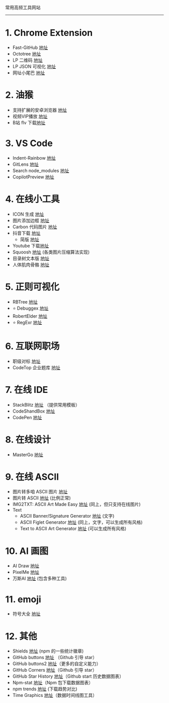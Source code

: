 常用高频工具网站

---

# 1. Chrome Extension
- Fast-GitHub [地址](https://github.com/fhefh2015/Fast-GitHub)
- Octotree [地址](https://www.octotree.io/)
- LP 二维码 [地址](https://github.com/lecepin/crx-qr-ocr)
- LP JSON 可视化 [地址](https://github.com/lecepin/lp-json-view)
- 网址小尾巴 [地址](https://github.com/lecepin/crx-url-tool)


# 2. 油猴
- 支持扩展的安卓浏览器 [地址](https://lemurbrowser.com/)
- 视频VIP播放 [地址](https://greasyfork.org/zh-CN/scripts/370634-%E6%87%92%E4%BA%BA%E4%B8%93%E7%94%A8-%E5%85%A8%E7%BD%91vip%E8%A7%86%E9%A2%91%E5%85%8D%E8%B4%B9%E7%A0%B4%E8%A7%A3%E5%8E%BB%E5%B9%BF%E5%91%8A-%E5%85%A8%E7%BD%91%E9%9F%B3%E4%B9%90%E7%9B%B4%E6%8E%A5%E4%B8%8B%E8%BD%BD-%E7%99%BE%E5%BA%A6%E7%BD%91%E7%9B%98%E7%9B%B4%E6%8E%A5%E4%B8%8B%E8%BD%BD%E7%AD%89%E5%A4%9A%E5%90%88%E4%B8%80%E7%89%88-%E9%95%BF%E6%9C%9F%E6%9B%B4%E6%96%B0-%E6%94%BE%E5%BF%83%E4%BD%BF%E7%94%A8)
- B站 flv 下载[地址](https://greasyfork.org/zh-CN/scripts/418804-%E8%A7%A3%E9%94%81b%E7%AB%99%E5%A4%A7%E4%BC%9A%E5%91%98%E7%95%AA%E5%89%A7-b%E7%AB%99%E8%A7%86%E9%A2%91%E8%A7%A3%E6%9E%90%E4%B8%8B%E8%BD%BD-%E5%85%A8%E7%BD%91vip%E8%A7%86%E9%A2%91%E5%85%8D%E8%B4%B9%E7%A0%B4%E8%A7%A3%E5%8E%BB%E5%B9%BF%E5%91%8A-%E5%85%A8%E7%BD%91%E9%9F%B3%E4%B9%90%E7%9B%B4%E6%8E%A5%E4%B8%8B%E8%BD%BD-%E6%B2%B9%E7%AE%A1-facebook%E7%AD%89%E5%9B%BD%E5%A4%96%E8%A7%86%E9%A2%91%E8%A7%A3%E6%9E%90%E4%B8%8B%E8%BD%BD-%E7%BD%91%E7%9B%98%E6%90%9C%E7%B4%A2%E5%BC%95%E6%93%8E%E7%A0%B4%E8%A7%A3%E6%97%A0%E9%99%90%E4%B8%8B%E8%BD%BD%E7%AD%89)

# 3. VS Code
- Indent-Rainbow [地址](https://marketplace.visualstudio.com/items?itemName=oderwat.indent-rainbow)
- GitLens [地址](https://marketplace.visualstudio.com/items?itemName=eamodio.gitlens)
- Search node_modules [地址](https://marketplace.visualstudio.com/items?itemName=jasonnutter.search-node-modules)
- CopilotPreview [地址](https://marketplace.visualstudio.com/items?itemName=GitHub.copilot)

# 4. 在线小工具
- ICON 生成 [地址](https://lp-pwa.gitee.io/pwa-genicon/)
- 图片添加边框 [地址](https://lecepin.github.io/image-border/)
- Carbon 代码图片 [地址](https://carbon.now.sh/)
- 抖音下载 [地址](https://3g.gljlw.com/diy/douyin.php)
  - 简版 [地址](https://apis.leping.fun/dy/)
- Youtube 下载[地址](https://zh.savefrom.net/)
- Squoosh [地址](https://squoosh.app/) (各类图片压缩算法实现)
- 目录树文本版 [地址](http://dir.yardtea.cc/)
- 人体肌肉骨骼 [地址](https://www.kinebody.com/new/webapp/eula.php)

# 5. 正则可视化
- RBTree [地址](http://tool.rbtree.cn/regtool/)
- ⭐ Debuggex [地址](https://www.debuggex.com/)
- RobertElder [地址](https://blog.robertelder.org/regular-expression-visualizer/) 
- ⭐ RegExr [地址](https://regexr.com/)

# 6. 互联网职场
- 职级对标 [地址](https://duibiao.info/)
- CodeTop 企业题库 [地址](https://codetop.cc/home)

# 7. 在线 IDE
- StackBlitz [地址](https://stackblitz.com/) （提供常用模板）
- CodeShandBox [地址](https://codesandbox.io/)
- CodePen [地址](https://codepen.io/)

# 8. 在线设计
- MasterGo [地址](https://mastergo.com)

# 9. 在线 ASCII
- 图片转多咱 ASCII 图片 [地址](https://lecepin.github.io/rust-wasm-image-ascii/)
- 图片转 ASCII [地址](https://www.qtool.net/imgascii) (比例正常)
- IMG2TXT: ASCII Art Made Easy [地址](https://www.degraeve.com/img2txt.php) (同上，但只支持在线图片)
- Text
  - ASCII Banner/Signature Generator [地址](http://asciiset.com/figletserver.html) (文字)
  - ASCII Figlet Generator [地址](https://www.askapache.com/online-tools/figlet-ascii/) (同上，文字，可以生成所有风格)
  - Text to ASCII Art Generator [地址](https://patorjk.com/software/taag/) (可以生成所有风格)

# 10. AI 画图
- AI Draw [地址](https://ai-draw.tokyo/en/)
- PixelMe [地址](https://pixel-me.tokyo/en/)
- 万斯AI [地址](https://vanceai.com/)  (包含多种工具)

# 11. emoji
- 符号大全 [地址](http://www.fhdq.net/emoji/emojifuhao.html)

# 12. 其他
- Shields [地址](https://shields.io/) (npm 的一些统计徽章)
- GitHub buttons [地址](https://ghbtns.com/) （Github 引导 star）
- GitHub buttons2 [地址](https://buttons.github.io/)（更多的自定义能力）
- GitHub Corners [地址](https://tholman.com/github-corners/)（Github 引导 star）
- GitHub Star History [地址](https://star-history.com/)（Github start 历史数据图表）
- Npm-stat [地址](https://npm-stat.com/charts.html)（Npm 包下载数据图表）
- npm trends [地址](https://www.npmtrends.com/) (下载趋势对比)
- Time Graphics [地址](https://time.graphics/)（数据时间线图工具）
